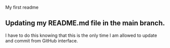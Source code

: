 My first readme

## Updating my README.md file in the main branch.
I have to do this knowing that this is the only time I am allowed to update and commit from GitHub interface.
